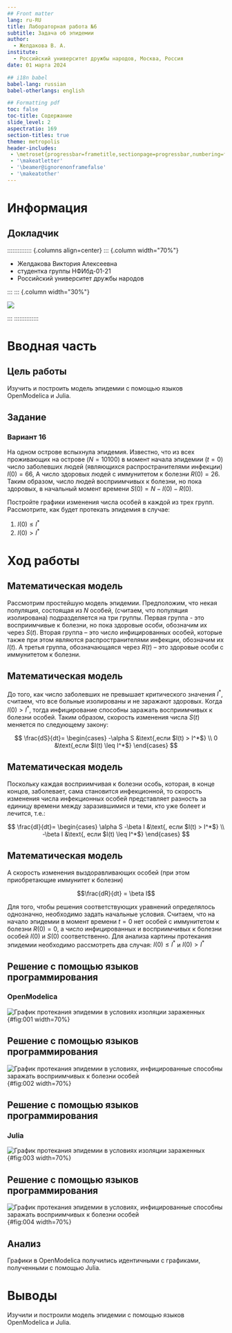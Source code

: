```yaml
---
## Front matter
lang: ru-RU
title: Лабораторная работа №6
subtitle: Задача об эпидемии
author:
  - Желдакова В. А.
institute:
  - Российский университет дружбы народов, Москва, Россия
date: 01 марта 2024

## i18n babel
babel-lang: russian
babel-otherlangs: english

## Formatting pdf
toc: false
toc-title: Содержание
slide_level: 2
aspectratio: 169
section-titles: true
theme: metropolis
header-includes:
 - \metroset{progressbar=frametitle,sectionpage=progressbar,numbering=fraction}
 - '\makeatletter'
 - '\beamer@ignorenonframefalse'
 - '\makeatother'
---
```


# Информация

## Докладчик

:::::::::::::: {.columns align=center}
::: {.column width="70%"}

  * Желдакова Виктория Алексеевна
  * студентка группы НФИбд-01-21
  * Российский университет дружбы народов

:::
::: {.column width="30%"}

![](./image/me.jpg)

:::
::::::::::::::

# Вводная часть

## Цель работы

Изучить и построить модель эпидемии с помощью языков OpenModelica и Julia.

## Задание

### Вариант 16

На одном острове вспыхнула эпидемия. Известно, что из всех проживающих на острове $(N=10 100)$ в момент начала эпидемии $(t=0)$ число заболевших людей (являющихся распространителями инфекции) $I(0)=66$, А число здоровых людей с иммунитетом к болезни $R(0)=26$. Таким образом, число людей восприимчивых к болезни, но пока здоровых, в начальный момент времени $S(0)=N-I(0)- R(0)$.

Постройте графики изменения числа особей в каждой из трех групп. Рассмотрите, как будет протекать эпидемия в случае: 

1.	$I(0)\leq I^*$
2.	$I(0)>I^*$

# Ход работы

## Математическая модель

Рассмотрим простейшую модель эпидемии. Предположим, что некая популяция, состоящая из $N$ особей, (считаем, что популяция изолирована) подразделяется на три группы. Первая группа - это восприимчивые к болезни, но пока здоровые особи, обозначим их через $S(t)$. Вторая группа – это число инфицированных особей, которые также при этом являются распространителями инфекции, обозначим их $I(t)$. А третья группа, обозначающаяся через $R(t)$ – это здоровые особи с иммунитетом к болезни.

## Математическая модель

До того, как число заболевших не превышает критического значения $I^*$, считаем, что все больные изолированы и не заражают здоровых. Когда $I(0)>I^*$, тогда инфицирование способны заражать восприимчивых к болезни особей. Таким образом, скорость изменения числа $S(t)$ меняется по следующему закону:

$$
\frac{dS}{dt}=
 \begin{cases}
	-\alpha S &\text{,если $I(t) > I^*$}
	\\   
	0 &\text{,если $I(t) \leq I^*$}
 \end{cases}
$$

## Математическая модель

Поскольку каждая восприимчивая к болезни особь, которая, в конце концов, заболевает, сама становится инфекционной, то скорость изменения числа инфекционных особей представляет разность за единицу времени между заразившимися и теми, кто уже болеет и лечится, т.е.:

$$
\frac{dI}{dt}=
 \begin{cases}
	\alpha S -\beta I &\text{, если $I(t) > I^*$}
	\\   
	-\beta I &\text{, если $I(t) \leq I^*$}
 \end{cases}
$$

## Математическая модель

А скорость изменения выздоравливающих особей (при этом приобретающие иммунитет к болезни)

$$\frac{dR}{dt} = \beta I$$

Для того, чтобы решения соответствующих уравнений определялось однозначно, необходимо задать начальные условия. Считаем, что на начало эпидемии в момент времени $t=0$ нет особей с иммунитетом к болезни $R(0)=0$, а число инфицированных и восприимчивых к болезни особей $I(0)$ и $S(0)$ соответственно. Для анализа картины протекания эпидемии необходимо
рассмотреть два случая: $I(0)\leq I^*$ и $I(0)>I^*$

## Решение с помощью языков программирования

### OpenModelica
![График протекания эпидемии в условиях изоляции зараженных](image/1.png){#fig:001 width=70%}

## Решение с помощью языков программирования

![График протекания эпидемии в условиях, инфицированные способны заражать восприимчивых к болезни особей](image/2.png){#fig:002 width=70%}

## Решение с помощью языков программирования

### Julia
![График протекания эпидемии в условиях изоляции зараженных](image/3.png){#fig:003 width=70%}

## Решение с помощью языков программирования

![График протекания эпидемии в условиях, инфицированные способны заражать восприимчивых к болезни особей](image/4.png){#fig:004 width=70%}

## Анализ

Графики в OpenModelica получились идентичными с графиками, полученными с помощью Julia. 

# Выводы

Изучили и построили модель эпидемии с помощью языков OpenModelica и Julia.